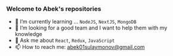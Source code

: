 ### Welcome to Abek's repositories 



- 🌱 I’m currently learning ... `NodeJS`, `NextJS`, `MongoDB`
- 👯 I’m looking for a good team and I want to help them with my knowledge
- 💬 Ask me about `React`, `Redux`, `JavaScript` 
- 📫 How to reach me: abek01sulaymonov@gmail.com

